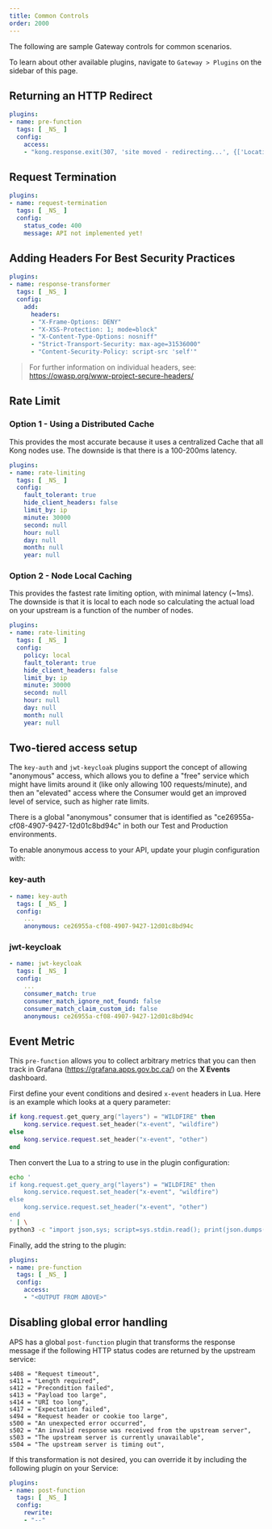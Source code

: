 ```yaml
---
title: Common Controls
order: 2000
---
```


The following are sample Gateway controls for common scenarios.

To learn about other available plugins, navigate to `Gateway > Plugins` on the
sidebar of this page.

## Returning an HTTP Redirect

```yaml
plugins:
- name: pre-function
  tags: [ _NS_ ]
  config:
    access:
    - "kong.response.exit(307, 'site moved - redirecting...', {['Location'] = 'https://my-new-url.site'})"
```

## Request Termination

```yaml
plugins:
- name: request-termination
  tags: [ _NS_ ]
  config:
    status_code: 400
    message: API not implemented yet!
```

## Adding Headers For Best Security Practices

```yaml
plugins:
- name: response-transformer
  tags: [ _NS_ ]
  config:
    add:
      headers:
      - "X-Frame-Options: DENY"
      - "X-XSS-Protection: 1; mode=block"
      - "X-Content-Type-Options: nosniff"
      - "Strict-Transport-Security: max-age=31536000"
      - "Content-Security-Policy: script-src 'self'"
```

> For further information on individual headers, see: https://owasp.org/www-project-secure-headers/

## Rate Limit

### Option 1 - Using a Distributed Cache

This provides the most accurate because it uses a centralized Cache that all Kong nodes use. The downside is that there is a 100-200ms latency.

```yaml
plugins:
- name: rate-limiting
  tags: [ _NS_ ]
  config:
    fault_tolerant: true
    hide_client_headers: false
    limit_by: ip
    minute: 30000
    second: null
    hour: null
    day: null
    month: null
    year: null
```

### Option 2 - Node Local Caching

This provides the fastest rate limiting option, with minimal latency (~1ms). The downside is that it is local to each node so calculating the actual load on your upstream is a function of the number of nodes.

```yaml
plugins:
- name: rate-limiting
  tags: [ _NS_ ]
  config:
    policy: local
    fault_tolerant: true
    hide_client_headers: false
    limit_by: ip
    minute: 30000
    second: null
    hour: null
    day: null
    month: null
    year: null
```

## Two-tiered access setup

The `key-auth` and `jwt-keycloak` plugins support the concept of allowing "anonymous" access, which allows you to define a "free" service which might have limits around it (like only allowing 100 requests/minute), and then an "elevated" access where the Consumer would get an improved level of service, such as higher rate limits.

There is a global "anonymous" consumer that is identified as "ce26955a-cf08-4907-9427-12d01c8bd94c" in both our Test and Production environments.

To enable anonymous access to your API, update your plugin configuration with:

### key-auth

```yaml
- name: key-auth
  tags: [ _NS_ ]
  config:
    ...
    anonymous: ce26955a-cf08-4907-9427-12d01c8bd94c
```

### jwt-keycloak

```yaml
- name: jwt-keycloak
  tags: [ _NS_ ]
  config:
    ...
    consumer_match: true
    consumer_match_ignore_not_found: false
    consumer_match_claim_custom_id: false
    anonymous: ce26955a-cf08-4907-9427-12d01c8bd94c
```

## Event Metric

This `pre-function` allows you to collect arbitrary metrics that you can then
track in Grafana (<https://grafana.apps.gov.bc.ca/>) on the **X Events** dashboard.

First define your event conditions and desired `x-event` headers in Lua. Here is
an example which looks at a query parameter:

```lua
if kong.request.get_query_arg("layers") = "WILDFIRE" then
    kong.service.request.set_header("x-event", "wildfire")
else
    kong.service.request.set_header("x-event", "other")
end
```

Then convert the Lua to a string to use in the plugin configuration:

```sh
echo '
if kong.request.get_query_arg("layers") = "WILDFIRE" then
    kong.service.request.set_header("x-event", "wildfire")
else
    kong.service.request.set_header("x-event", "other")
end
' | \
python3 -c "import json,sys; script=sys.stdin.read(); print(json.dumps(script.strip()))"
```

Finally, add the string to the plugin:

```yaml
plugins:
- name: pre-function
  tags: [ _NS_ ]
  config:
    access:
    - "<OUTPUT FROM ABOVE>"
```

## Disabling global error handling

APS has a global `post-function` plugin that transforms the response message if the following HTTP status codes are returned by the upstream service:

```
s408 = "Request timeout",
s411 = "Length required",
s412 = "Precondition failed",
s413 = "Payload too large",
s414 = "URI too long",
s417 = "Expectation failed",
s494 = "Request header or cookie too large",
s500 = "An unexpected error occurred",
s502 = "An invalid response was received from the upstream server",
s503 = "The upstream server is currently unavailable",
s504 = "The upstream server is timing out",
```

If this transformation is not desired, you can override it by including the following plugin on your Service:

```yaml
plugins:
- name: post-function
  tags: [ _NS_ ]
  config:
    rewrite:
    - "--"
```
